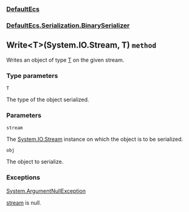 ### [DefaultEcs](./DefaultEcs.md 'DefaultEcs')
### [DefaultEcs.Serialization.BinarySerializer](./DefaultEcs-Serialization-BinarySerializer.md 'DefaultEcs.Serialization.BinarySerializer')
## Write&lt;T&gt;(System.IO.Stream, T) `method`
Writes an object of type [T](#DefaultEcs-Serialization-BinarySerializer-Write-T-(System-IO-Stream-_T)-T 'DefaultEcs.Serialization.BinarySerializer.Write&lt;T&gt;(System.IO.Stream, T).T') on the given stream.
### Type parameters

<a name='DefaultEcs-Serialization-BinarySerializer-Write-T-(System-IO-Stream-_T)-T'></a>
`T`

The type of the object serialized.
### Parameters

<a name='DefaultEcs-Serialization-BinarySerializer-Write-T-(System-IO-Stream-_T)-stream'></a>
`stream`

The [System.IO.Stream](https://docs.microsoft.com/en-us/dotnet/api/System.IO.Stream 'System.IO.Stream') instance on which the object is to be serialized.

<a name='DefaultEcs-Serialization-BinarySerializer-Write-T-(System-IO-Stream-_T)-obj'></a>
`obj`

The object to serialize.
### Exceptions

[System.ArgumentNullException](https://docs.microsoft.com/en-us/dotnet/api/System.ArgumentNullException 'System.ArgumentNullException')

[stream](#DefaultEcs-Serialization-BinarySerializer-Write-T-(System-IO-Stream-_T)-stream 'DefaultEcs.Serialization.BinarySerializer.Write&lt;T&gt;(System.IO.Stream, T).stream') is null.
